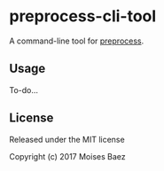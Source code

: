 # preprocess-cli-tool
A command-line tool for [preprocess](https://github.com/jsoverson/preprocess).

## Usage
To-do...

## License
Released under the MIT license

Copyright (c) 2017 Moises Baez
